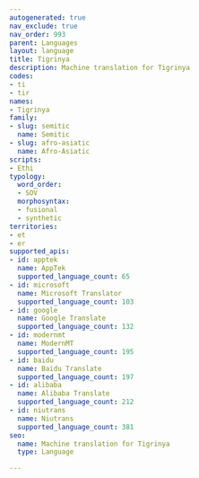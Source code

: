 ```yaml
---
autogenerated: true
nav_exclude: true
nav_order: 993
parent: Languages
layout: language
title: Tigrinya
description: Machine translation for Tigrinya
codes:
- ti
- tir
names:
- Tigrinya
family:
- slug: semitic
  name: Semitic
- slug: afro-asiatic
  name: Afro-Asiatic
scripts:
- Ethi
typology:
  word_order:
  - SOV
  morphosyntax:
  - fusional
  - synthetic
territories:
- et
- er
supported_apis:
- id: apptek
  name: AppTek
  supported_language_count: 65
- id: microsoft
  name: Microsoft Translator
  supported_language_count: 103
- id: google
  name: Google Translate
  supported_language_count: 132
- id: modernmt
  name: ModernMT
  supported_language_count: 195
- id: baidu
  name: Baidu Translate
  supported_language_count: 197
- id: alibaba
  name: Alibaba Translate
  supported_language_count: 212
- id: niutrans
  name: Niutrans
  supported_language_count: 381
seo:
  name: Machine translation for Tigrinya
  type: Language

---
```


